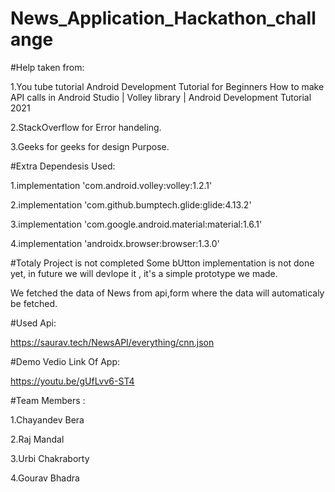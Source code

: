 # News_Application_Hackathon_challange

#Help taken from:

1.You tube tutorial
Android Development Tutorial for Beginners
How to make API calls in Android Studio | Volley library | Android Development Tutorial 2021

2.StackOverflow for Error handeling.

3.Geeks for geeks for design Purpose.

#Extra Dependesis Used:

1.implementation 'com.android.volley:volley:1.2.1'

2.implementation 'com.github.bumptech.glide:glide:4.13.2'

3.implementation 'com.google.android.material:material:1.6.1'

4.implementation 'androidx.browser:browser:1.3.0'

#Totaly Project is not completed Some bUtton implementation is not done yet, in future we will devlope it , it's a simple prototype we made.

We fetched the data of News from api,form where the data will automaticaly be fetched.

#Used Api:

https://saurav.tech/NewsAPI/everything/cnn.json

#Demo Vedio Link Of App:

https://youtu.be/gUfLvv6-ST4

#Team Members :

1.Chayandev Bera

2.Raj Mandal

3.Urbi Chakraborty

4.Gourav Bhadra
